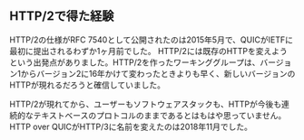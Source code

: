 ## HTTP/2で得た経験

HTTP/2の仕様がRFC 7540として公開されたのは2015年5月で、QUICがIETFに最初に提出されるわずか1ヶ月前でした。
HTTP/2には既存のHTTPを変えようという出発点がありました。HTTP/2を作ったワーキンググループは、バージョン1からバージョン2に16年かけて変わったときよりも早く、新しいバージョンのHTTPが現れるだろうと確信していました。

HTTP/2が現れてから、ユーザーもソフトウェアスタックも、HTTPが今後も連続的なテキストベースのプロトコルのままであるとはもはや思っていません。
HTTP over QUICがHTTP/3に名前を変えたのは2018年11月でした。
